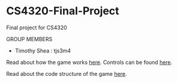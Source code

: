 # CS4320-Final-Project
Final project for CS4320

GROUP MEMBERS
* Timothy Shea : tjs3m4

Read about how the game works [here](/docs/mechanics.md).
Controls can be found [here](/docs/controls.md).

Read about the code structure of the game [here](/docs/code_structure.md).
